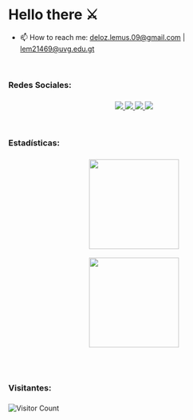<h1>Hello there ⚔️</h1>


- 📫 How to reach me: deloz.lemus.09@gmail.com | lem21469@uvg.edu.gt
  
<br>

### Redes Sociales:
  ### 
<p align="center">
  <a href="https://github.com/TheDeloz-v2">
  <img src="https://img.shields.io/badge/TheDeloz-v2%20-%239146FF.svg?&style=for-the-badge&logo=Github&logoColor=white"/> 
  </a>
  <a href="https://www.instagram.com/diegolemus._/">
  <img src="https://img.shields.io/badge/diegolemus.__%20-%23E4405F.svg?&style=for-the-badge&logo=Instagram&logoColor=white"/>
  </a>
  <a href="https://www.youtube.com/channel/UCPwlB-Q1vGa1KOw5kLyEISA">
  <img src="https://img.shields.io/badge/The Deloz%20-%23FF0000.svg?&style=for-the-badge&logo=YouTube&logoColor=white"/> 
  </a>
  <a href="https://open.spotify.com/user/31cu4khonp4pltzzhzrx6bgwqev4?si=-wpWlLypS4mNMD04xzUmNA">
  <img src= "https://img.shields.io/badge/Diego Lemus-1ED760?&style=for-the-badge&logo=spotify&logoColor=white"/>
  </a>
</p>
<br>

### Estadísticas:
  ### 
<p align="center">
  <img height="180em" src=https://github-readme-stats.vercel.app/api?username=TheDeloz-v2&theme=city_lights&show_icons=true&count_private=true&hide=prs,issues)> 
  <br>
    <br>
  <img height="180em" src=https://github-readme-stats.vercel.app/api/top-langs/?username=TheDeloz-v2&layout=compact&theme=city_lights&langs_count=10)>
  <br>
    <br>
</p>
<br>

### Visitantes:
  ### 
  ![Visitor Count](https://profile-counter.glitch.me/{TheDeloz-v2}/count.svg)
